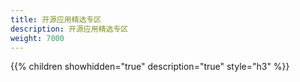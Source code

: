 ```yaml
---
title: 开源应用精选专区
description: 开源应用精选专区
weight: 7000
---
```


{{% children showhidden="true" description="true" style="h3"  %}}
